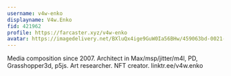 ```yaml
---
username: v4w-enko
displayname: V4w.Enko
fid: 421962
profile: https://farcaster.xyz/v4w-enko
avatar: https://imagedelivery.net/BXluQx4ige9GuW0Ia56BHw/459063bd-0021-4ff0-f7da-b7217e343300/original
---
```

Media composition since 2007. Architect in Max/msp/jitter/m4l, PD, Grasshopper3d, p5js. Art researcher. NFT creator. linktr.ee/v4w.enko  
